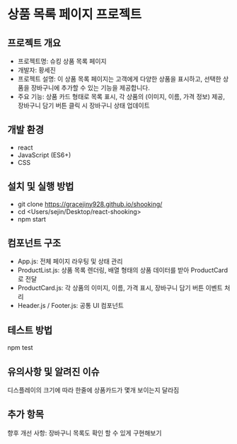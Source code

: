# 상품 목록 페이지 프로젝트

## 프로젝트 개요

- 프로젝트명: 슈킹 상품 목록 페이지
- 개발자: 황세진
- 프로젝트 설명:
이 상품 목록 페이지는 고객에게 다양한 상품을 표시하고, 선택한 상품을 장바구니에 추가할 수 있는 기능을 제공합니다.
- 주요 기능: 상품 카드 형태로 목록 표시, 각 상품의 (이미지, 이름, 가격 정보) 제공,  장바구니 담기 버튼 클릭 시 장바구니 상태 업데이트


## 개발 환경

- react
- JavaScript (ES6+)
- CSS

## 설치 및 실행 방법

- git clone <https://gracejiny928.github.io/shooking/>
- cd <Users/sejin/Desktop/react-shooking>
- npm start



## 컴포넌트 구조

- App.js: 전체 페이지 라우팅 및 상태 관리
- ProductList.js: 상품 목록 렌더링, 배열 형태의 상품 데이터를 받아 ProductCard로 전달
- ProductCard.js: 각 상품의 이미지, 이름, 가격 표시, 장바구니 담기 버튼 이벤트 처리
- Header.js / Footer.js: 공통 UI 컴포넌트


## 테스트 방법

npm test


## 유의사항 및 알려진 이슈

디스플레이의 크기에 따라 한줄에 상품카드가 몇개 보이는지 달라짐

## 추가 항목

향후 개선 사항: 장바구니 목록도 확인 할 수 있게 구현해보기
